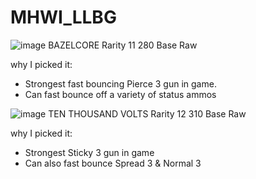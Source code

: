 # MHWI_LLBG

![image](https://github.com/LucianoCirino/MHWI_LLBG/assets/112517630/0e60fb0d-aa86-43b7-a443-24682e8aa738)
BAZELCORE
Rarity 11
280 Base Raw


why I picked it:
- Strongest fast bouncing Pierce 3 gun in game.
- Can fast bounce off a variety of status ammos

![image](https://github.com/LucianoCirino/MHWI_LLBG/assets/112517630/14fcec9d-a255-445b-8084-ecf2d9d7e980)
TEN THOUSAND VOLTS
Rarity 12
310 Base Raw

why I picked it:
- Strongest Sticky 3 gun in game
- Can also fast bounce Spread 3 & Normal 3
